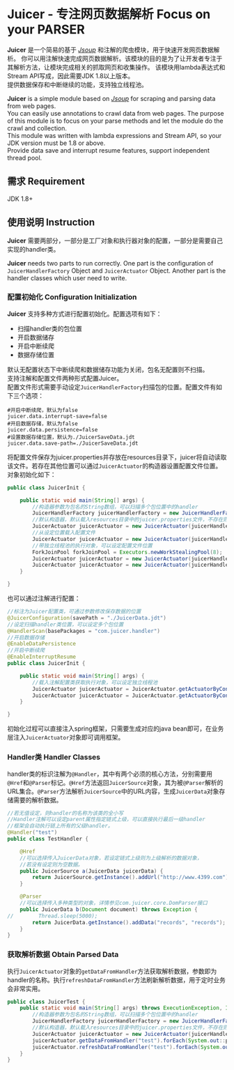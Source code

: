 # Juicer - 专注网页数据解析 Focus on your PARSER
**Juicer** 是一个简易的基于 [_Jsoup_][jsoup] 和注解的爬虫模块，用于快速开发网页数据解析。
你可以用注解快速完成网页数据解析。该模块的目的是为了让开发者专注于其解析方法，让模块完成相关的抓取网页和收集操作。
该模块用lambda表达式和Stream API写成，因此需要JDK 1.8以上版本。  
提供数据保存和中断继续的功能，支持独立线程池。

**Juicer** is a simple module based on [_Jsoup_][jsoup] for scraping and parsing data from web pages.  
You can easily use annotations to crawl data from web pages. The purpose of this module is to focus on your parse methods and let the module do the crawl and collection.  
This module was written with lambda expressions and Stream API, so your JDK version must be 1.8 or above.  
Provide data save and interrupt resume features, support independent thread pool.

## 需求 Requirement
JDK 1.8+

## 使用说明 Instruction
**Juicer** 需要两部分，一部分是工厂对象和执行器对象的配置，一部分是需要自己实现的handler类。

**Juicer** needs two parts to run correctly. One part is the configuration of `JuicerHandlerFactory` Object and `JuicerActuator` Object. Another part is the handler classes which user need to write.
### 配置初始化 Configuration Initialization  
**Juicer** 支持多种方式进行配置初始化。配置选项有如下：
- 扫描handler类的包位置
- 开启数据储存
- 开启中断续爬
- 数据存储位置

默认无配置状态下中断续爬和数据储存功能为关闭，包名无配置则不扫描。  
支持注解和配置文件两种形式配置Juicer。  
配置文件形式需要手动设定`JuicerHandlerFactory`扫描包的位置。配置文件有如下三个选项：
```properties
#开启中断续爬，默认为false
juicer.data.interrupt-save=false
#开启数据存储，默认为false
juicer.data.persistence=false
#设置数据存储位置，默认为./JuicerSaveData.jdt
juicer.data.save-path=./JuicerSaveData.jdt
```
将配置文件保存为juicer.properties并存放在resources目录下，juicer将自动读取该文件。若存在其他位置可以通过`JuicerActuator`的构造器设置配置文件位置。  
对象初始化如下：
```java
public class JuicerInit {

    public static void main(String[] args) {
        //构造器参数为包名的String数组，可以扫描多个包位置中的handler
        JuicerHandlerFactory juicerHandlerFactory = new JuicerHandlerFactory("com.juicer.handler");
        //默认构造器，默认载入resources目录中的juicer.properties文件，不存在则使用默认配置
        JuicerActuator juicerActuator = new JuicerActuator(juicerHandlerFactory);
        //从设定位置载入配置文件
        JuicerActuator juicerActuator = new JuicerActuator(juicerHandlerFactory, "config/juicer.properties");
        //带独立线程池的执行对象，可以设定配置文件位置
        ForkJoinPool forkJoinPool = Executors.newWorkStealingPool(8);
        JuicerActuator juicerActuator = new JuicerActuator(juicerHandlerFactory, forkJoinPool);
        JuicerActuator juicerActuator = new JuicerActuator(juicerHandlerFactory, forkJoinPool,"config/juicer.properties");
    }

}
```

也可以通过注解进行配置：
```java
//标注为Juicer配置类，可通过参数修改保存数据的位置
@JuicerConfiguration(savePath = "./JuicerData.jdt")
//设定扫描handler类位置，可以设定多个包位置
@HandlerScan(basePackages = "com.juicer.handler")
//开启数据存储
@EnableDataPersistence
//开启中断续爬
@EnableInterruptResume
public class JuicerInit {

    public static void main(String[] args) {
        //载入注解配置类获取执行对象，可以设定独立线程池
        JuicerActuator juicerActuator = JuicerActuator.getActuatorByConfiguration(JuicerInit.class);
        JuicerActuator juicerActuator = JuicerActuator.getActuatorByConfiguration(JuicerInit.class, new ForkJoinPool(8));
    }

}
```
初始化过程可以直接注入spring框架，只需要生成对应的java bean即可，在业务层注入`JuicerActuator`对象即可调用框架。  

### Handler类  Handler Classes
handler类的标识注解为`@Handler`，其中有两个必须的核心方法，分别需要用`@Href`和`@Parser`标记。`@Href`方法返回`JuicerSource`对象，其为被`@Parser`解析的URL集合。`@Parser`方法解析`JuicerSource`中的URL内容，生成`JuicerData`对象存储需要的解析数据。
```java
//若无值设定，则handler的名称为该类的全小写
//Handler注解可以设定parent属性指定链式上级，可以直接执行最后一级handler
//框架会自动执行链上所有的父级handler。
@Handler("test")
public class TestHandler {

    @Href
    //可以选择传入JuicerData对象，若设定链式上级则为上级解析的数据对象，
    //若没有设定则为空数据。
    public JuicerSource a(JuicerData juicerData) {
        return JuicerSource.getInstance().addUrl("http://www.4399.com");
    }

    @Parser
    //可以选择传入多种类型的对象，详情参见com.juicer.core.DomParser接口
    public JuicerData b(Document document) throws Exception {
//        Thread.sleep(5000);
        return JuicerData.getInstance().addData("records", "records");
    }
}
```
### 获取解析数据 Obtain Parsed Data
执行`JuicerActuator`对象的`getDataFromHandler`方法获取解析数据，参数即为handler的名称。执行`refreshDataFromHandler`方法刷新解析数据，用于定时业务会非常实用。
```java
public class JuicerTest {
    public static void main(String[] args) throws ExecutionException, InterruptedException {
        //构造器参数为包名的String数组，可以扫描多个包位置中的handler
        JuicerHandlerFactory juicerHandlerFactory = new JuicerHandlerFactory("com.juicer.handler");
        //默认构造器，默认载入resources目录中的juicer.properties文件，不存在则使用默认配置
        JuicerActuator juicerActuator = new JuicerActuator(juicerHandlerFactory);
        juicerActuator.getDataFromHandler("test").forEach(System.out::println);
        juicerActuator.refreshDataFromHandler("test").forEach(System.out::println);
    }
}
```

[jsoup]:https://github.com/jhy/jsoup/
